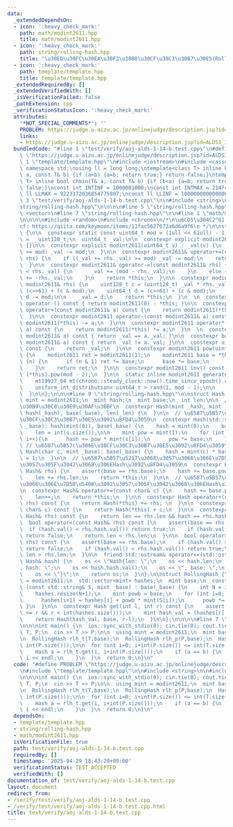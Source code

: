 ```yaml
---
data:
  _extendedDependsOn:
  - icon: ':heavy_check_mark:'
    path: math/modint2611.hpp
    title: math/modint2611.hpp
  - icon: ':heavy_check_mark:'
    path: string/rolling-hash.hpp
    title: "\u30ED\u30FC\u30EA\u30F3\u30B0\u30CF\u30C3\u30B7\u30E5(Rolling Hash)"
  - icon: ':heavy_check_mark:'
    path: template/template.hpp
    title: template/template.hpp
  _extendedRequiredBy: []
  _extendedVerifiedWith: []
  _isVerificationFailed: false
  _pathExtension: cpp
  _verificationStatusIcon: ':heavy_check_mark:'
  attributes:
    '*NOT_SPECIAL_COMMENTS*': ''
    PROBLEM: https://judge.u-aizu.ac.jp/onlinejudge/description.jsp?id=ALDS1_14_B
    links:
    - https://judge.u-aizu.ac.jp/onlinejudge/description.jsp?id=ALDS1_14_B
  bundledCode: "#line 1 \"test/verify/aoj-alds-1-14-b.test.cpp\"\n#define PROBLEM\
    \ \"https://judge.u-aizu.ac.jp/onlinejudge/description.jsp?id=ALDS1_14_B\"\n#line\
    \ 1 \"template/template.hpp\"\n#include <iostream>\n#include <cassert>\nusing\
    \ namespace std;\nusing ll = long long;\ntemplate<class T> inline bool chmax(T&\
    \ a, const T& b) {if (a<b) {a=b; return true;} return false;}\ntemplate<class\
    \ T> inline bool chmin(T& a, const T& b) {if (b<a) {a=b; return true;} return\
    \ false;}\nconst int INTINF = 1000001000;\nconst int INTMAX = 2147483647;\nconst\
    \ ll LLMAX = 9223372036854775807;\nconst ll LLINF = 1000000000000000000;\n#line\
    \ 3 \"test/verify/aoj-alds-1-14-b.test.cpp\"\n\n#include <string>\n\n#line 1 \"\
    string/rolling-hash.hpp\"\n\n\n\n#line 5 \"string/rolling-hash.hpp\"\n#include\
    \ <vector>\n#line 7 \"string/rolling-hash.hpp\"\n\n#line 1 \"math/modint2611.hpp\"\
    \n\n\n\n#include <random>\n#include <chrono>\n/*\n\u6CD5\u304C2^61 - 1\u306Emodint\n\
    cf: https://qiita.com/keymoon/items/11fac5627672a6d6a9f6\n */\n\nstruct modint2611\
    \ {\n\n  constexpr static const uint64_t mod = (1ull << 61ull) - 1;\n  using uint128_t\
    \ = __uint128_t;\n  uint64_t _val;\n\n  constexpr explicit modint2611() : _val(0)\
    \ {}\n\n  constexpr explicit modint2611(uint64_t v) : _val(v) {\n    if (_val\
    \ >= mod) _val -= mod;\n  }\n\n  constexpr modint2611& operator+=(const modint2611&\
    \ rhs) {\n    if ((_val += rhs._val) >= mod) _val -= mod;\n    return *this;\n\
    \  }\n\n  constexpr modint2611& operator-=(const modint2611& rhs) {\n    if (_val\
    \ < rhs._val) {\n      _val += (mod - rhs._val);\n    }\n    else {\n      _val\
    \ += -rhs._val;\n    }\n    return *this;\n  }\n\n  constexpr modint2611& operator*=(const\
    \ modint2611& rhs) {\n    uint128_t c = (uint128_t) _val * rhs._val;\n    // return\
    \ (c>>61) + (c & mod);\n    uint64_t d = (c>>61) + (c & mod);\n    if (d >= mod)\
    \ d -= mod;\n\n    _val = d;\n    return *this;\n  }\n  \n  constexpr modint2611\
    \ operator-() const { return modint2611(0) - *this; }\n\n  constexpr modint2611\
    \ operator+(const modint2611& a) const {\n    return modint2611(*this) += a;\n\
    \  }\n\n  constexpr modint2611 operator-(const modint2611& a) const {\n    return\
    \ modint2611(*this) -= a;\n  }\n\n  constexpr modint2611 operator*(const modint2611&\
    \ a) const {\n    return modint2611(*this) *= a;\n  }\n  \n  constexpr bool operator==(const\
    \ modint2611& a) const { return _val == a._val; }\n\n  constexpr bool operator!=(const\
    \ modint2611& a) const { return _val != a._val; }\n\n  constexpr uint64_t val()\
    \ const {\n    return _val;\n  }\n\n  constexpr modint2611 pow(uint64_t n) const\
    \ {\n    modint2611 ret = modint2611(1);\n    modint2611 base = *this;\n    while\
    \ (n) {\n      if (n & 1) ret *= base;\n      base *= base;\n      n >>= 1;\n\
    \    }\n    return ret;\n  }\n\n  constexpr modint2611 inv() const {\n    return\
    \ (*this).pow(mod - 2);\n  }\n\n  static inline modint2611 generate_base() {\n\
    \    mt19937_64 mt(chrono::steady_clock::now().time_since_epoch().count());\n\
    \    uniform_int_distribution< uint64_t > rand(1, mod - 1);\n\n    return modint2611(rand(mt));\n\
    \  }\n\n};\n\n\n#line 9 \"string/rolling-hash.hpp\"\n\nstruct Hash {\n  using\
    \ mint = modint2611;\n  mint hash;\n  mint base;\n  int len;\n\n  // \u30B3\u30F3\
    \u30B9\u30C8\u30E9\u30AF\u30BF\n  constexpr Hash(mint _hash, mint _base, int _len):\
    \ hash(_hash), base(_base), len(_len) {\n  }\n\n  // \u6587\u5B57\u5217s\u306E\
    \u30CF\u30C3\u30B7\u30E5\u3092\u8FD4\u3059\n  constexpr Hash(std::string s, mint\
    \ _base): hash(mint(0)), base(_base) {\n    hash = mint(0);\n    base = _base;\n\
    \    len = int(s.size());\n\n    mint pow = mint(1);\n    for (int i=0; i<int(s.size());\
    \ i++){\n      hash += pow * mint(s[i]);\n      pow *= base;\n    }\n  }\n\n \
    \ // \u6587\u5B57c\u306E\u30CF\u30C3\u30B7\u30E5\u3092\u8FD4\u3059\n  constexpr\
    \ Hash(char c, mint _base): base(_base) {\n    hash = mint(c) * base;\n    len\
    \ = 1;\n  }\n\n  // \u6587\u5B57\u5217\u3068\u3057\u3066\u306E\u7D50\u5408\u3092\
    \u3057\u305F\u3042\u3068\u306EHash\u3092\u8FD4\u3059\n  constexpr Hash& operator+=(const\
    \ Hash& rhs) {\n    assert(base == rhs.base);\n    hash += base.pow(len) * rhs.hash;\n\
    \    len += rhs.len;\n    return *this;\n  }\n\n  // \u6587\u5B57\u5217\u3068\u3057\
    \u3066\u306E\u7D50\u5408\u3092\u3057\u305F\u3042\u3068\u306EHash\u3092\u8FD4\u3059\
    \n  constexpr Hash& operator+=(const char& c) {\n    hash += base.pow(len) * mint(c);\n\
    \    len++;\n    return *this;\n  }\n\n  constexpr Hash operator+(const Hash&\
    \ rhs) const {\n    return Hash(*this) += rhs; \n  }\n\n  constexpr Hash operator+(const\
    \ char& c) const {\n    return Hash(*this) + c;\n  }\n\n  constexpr bool operator==(const\
    \ Hash& rhs) const {\n    return len == rhs.len && hash == rhs.hash;\n  }\n\n\
    \  bool operator<(const Hash& rhs) const {\n    assert(base == rhs.base);\n  \
    \  if (hash.val() < rhs.hash.val()) return true;\n    if (hash.val() > rhs.hash.val())\
    \ return false;\n    return len < rhs.len;\n  }\n\n  bool operator>(const Hash&\
    \ rhs) const {\n    assert(base == rhs.base);\n    if (hash.val() > rhs.hash.val())\
    \ return false;\n    if (hash.val() < rhs.hash.val()) return true;\n    return\
    \ len > rhs.len;\n  }\n\n  friend std::ostream& operator<<(std::ostream& os, const\
    \ Hash& hash) {\n    os << \"Hash{len: \";\n    os << hash.len;\n    os << \"\
    , hash: \";\n    os << hash.hash.val();\n    os << \", base: \";\n    os << hash.base.val();\n\
    \    os << \"}\";\n    return os;\n  }\n};\n\nstruct RollingHash {\n  using mint\
    \ = modint2611;\n  std::vector<mint> hashes;\n  mint base;\n  constexpr RollingHash\
    \ (const std::string& S, mint _base) : base(_base) {\n    int N = int(S.size());\n\
    \    hashes.resize(N+1);\n    mint powb = base;\n    for (int i=0; i<N; i++) {\n\
    \      hashes[i+1] = hashes[i] + powb * mint(S[i]);\n      powb *= base;\n   \
    \ }\n  }\n\n  constexpr Hash get(int l, int r) const {\n    assert(0 <= l && l\
    \ <= r && r < int(hashes.size()));\n    mint hash_val = (hashes[r] - hashes[l])*(base.pow(l).inv());\n\
    \    return Hash(hash_val, base, r-l);\n  }\n\n};\n\n\n\n#line 7 \"test/verify/aoj-alds-1-14-b.test.cpp\"\
    \n\n\nint main() {\n  ios::sync_with_stdio(0); cin.tie(0); cout.tie(0);\n  string\
    \ T, P;\n  cin >> T >> P;\n\n  using mint = modint2611;\n  mint base = mint::generate_base();\n\
    \n  RollingHash rlh_t(T,base);\n  RollingHash rlh_p(P,base);\n  Hash b = rlh_p.get(0,\
    \ int(P.size()));\n\n  for (int i=0; i+int(P.size()) <= int(T.size()); i++) {\n\
    \    Hash a = rlh_t.get(i, i+int(P.size()));\n    if (a == b) {\n      cout <<\
    \ i << endl;\n    }\n  }\n  return 0;\n}\n"
  code: "#define PROBLEM \"https://judge.u-aizu.ac.jp/onlinejudge/description.jsp?id=ALDS1_14_B\"\
    \n#include \"template/template.hpp\"\n\n#include <string>\n\n#include \"string/rolling-hash.hpp\"\
    \n\n\nint main() {\n  ios::sync_with_stdio(0); cin.tie(0); cout.tie(0);\n  string\
    \ T, P;\n  cin >> T >> P;\n\n  using mint = modint2611;\n  mint base = mint::generate_base();\n\
    \n  RollingHash rlh_t(T,base);\n  RollingHash rlh_p(P,base);\n  Hash b = rlh_p.get(0,\
    \ int(P.size()));\n\n  for (int i=0; i+int(P.size()) <= int(T.size()); i++) {\n\
    \    Hash a = rlh_t.get(i, i+int(P.size()));\n    if (a == b) {\n      cout <<\
    \ i << endl;\n    }\n  }\n  return 0;\n}\n"
  dependsOn:
  - template/template.hpp
  - string/rolling-hash.hpp
  - math/modint2611.hpp
  isVerificationFile: true
  path: test/verify/aoj-alds-1-14-b.test.cpp
  requiredBy: []
  timestamp: '2025-04-29 18:43:20+09:00'
  verificationStatus: TEST_ACCEPTED
  verifiedWith: []
documentation_of: test/verify/aoj-alds-1-14-b.test.cpp
layout: document
redirect_from:
- /verify/test/verify/aoj-alds-1-14-b.test.cpp
- /verify/test/verify/aoj-alds-1-14-b.test.cpp.html
title: test/verify/aoj-alds-1-14-b.test.cpp
---
```

